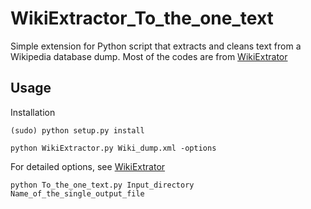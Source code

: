 # WikiExtractor_To_the_one_text

Simple extension for Python script that extracts and cleans text from a Wikipedia database dump. 
Most of the codes are from [WikiExtrator](https://github.com/attardi/wikiextractor)

## Usage

Installation

`(sudo) python setup.py install`

`python WikiExtractor.py Wiki_dump.xml -options`

For detailed options, see [WikiExtrator](https://github.com/attardi/wikiextractor)

`python To_the_one_text.py Input_directory Name_of_the_single_output_file`
